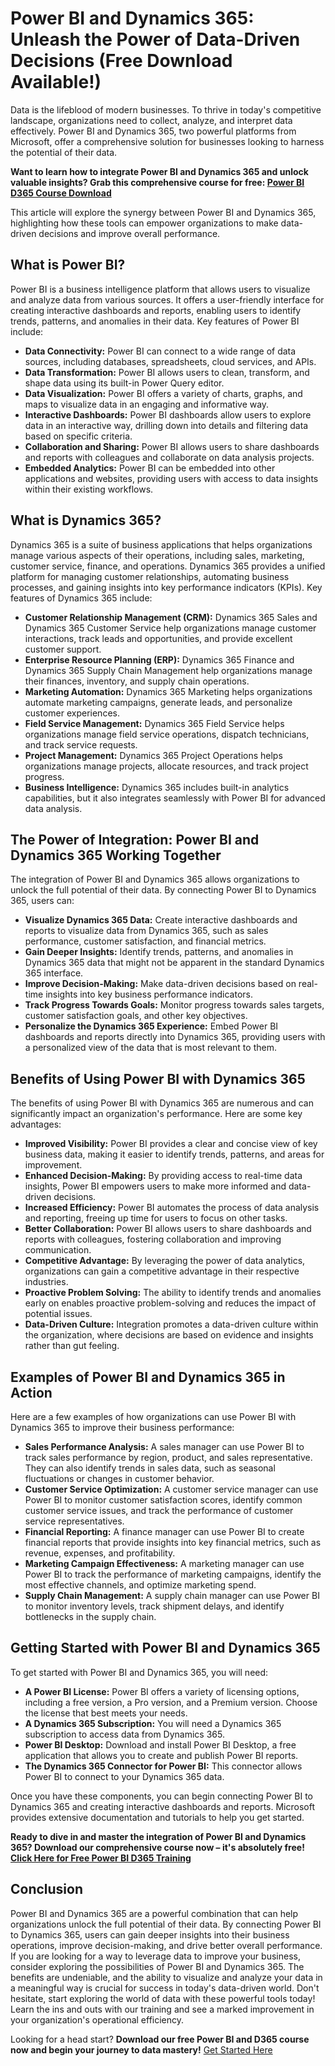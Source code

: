 # Power BI and Dynamics 365: Unleash the Power of Data-Driven Decisions (Free Download Available!)

Data is the lifeblood of modern businesses. To thrive in today's competitive landscape, organizations need to collect, analyze, and interpret data effectively. Power BI and Dynamics 365, two powerful platforms from Microsoft, offer a comprehensive solution for businesses looking to harness the potential of their data.

**Want to learn how to integrate Power BI and Dynamics 365 and unlock valuable insights?  Grab this comprehensive course for free: [Power BI D365 Course Download](https://udemywork.com/power-bi-d365)**

This article will explore the synergy between Power BI and Dynamics 365, highlighting how these tools can empower organizations to make data-driven decisions and improve overall performance.

## What is Power BI?

Power BI is a business intelligence platform that allows users to visualize and analyze data from various sources. It offers a user-friendly interface for creating interactive dashboards and reports, enabling users to identify trends, patterns, and anomalies in their data.  Key features of Power BI include:

*   **Data Connectivity:** Power BI can connect to a wide range of data sources, including databases, spreadsheets, cloud services, and APIs.
*   **Data Transformation:** Power BI allows users to clean, transform, and shape data using its built-in Power Query editor.
*   **Data Visualization:** Power BI offers a variety of charts, graphs, and maps to visualize data in an engaging and informative way.
*   **Interactive Dashboards:** Power BI dashboards allow users to explore data in an interactive way, drilling down into details and filtering data based on specific criteria.
*   **Collaboration and Sharing:** Power BI allows users to share dashboards and reports with colleagues and collaborate on data analysis projects.
*   **Embedded Analytics:**  Power BI can be embedded into other applications and websites, providing users with access to data insights within their existing workflows.

## What is Dynamics 365?

Dynamics 365 is a suite of business applications that helps organizations manage various aspects of their operations, including sales, marketing, customer service, finance, and operations. Dynamics 365 provides a unified platform for managing customer relationships, automating business processes, and gaining insights into key performance indicators (KPIs). Key features of Dynamics 365 include:

*   **Customer Relationship Management (CRM):** Dynamics 365 Sales and Dynamics 365 Customer Service help organizations manage customer interactions, track leads and opportunities, and provide excellent customer support.
*   **Enterprise Resource Planning (ERP):** Dynamics 365 Finance and Dynamics 365 Supply Chain Management help organizations manage their finances, inventory, and supply chain operations.
*   **Marketing Automation:** Dynamics 365 Marketing helps organizations automate marketing campaigns, generate leads, and personalize customer experiences.
*   **Field Service Management:** Dynamics 365 Field Service helps organizations manage field service operations, dispatch technicians, and track service requests.
*   **Project Management:** Dynamics 365 Project Operations helps organizations manage projects, allocate resources, and track project progress.
*   **Business Intelligence:** Dynamics 365 includes built-in analytics capabilities, but it also integrates seamlessly with Power BI for advanced data analysis.

## The Power of Integration: Power BI and Dynamics 365 Working Together

The integration of Power BI and Dynamics 365 allows organizations to unlock the full potential of their data. By connecting Power BI to Dynamics 365, users can:

*   **Visualize Dynamics 365 Data:** Create interactive dashboards and reports to visualize data from Dynamics 365, such as sales performance, customer satisfaction, and financial metrics.
*   **Gain Deeper Insights:** Identify trends, patterns, and anomalies in Dynamics 365 data that might not be apparent in the standard Dynamics 365 interface.
*   **Improve Decision-Making:** Make data-driven decisions based on real-time insights into key business performance indicators.
*   **Track Progress Towards Goals:** Monitor progress towards sales targets, customer satisfaction goals, and other key objectives.
*   **Personalize the Dynamics 365 Experience:** Embed Power BI dashboards and reports directly into Dynamics 365, providing users with a personalized view of the data that is most relevant to them.

## Benefits of Using Power BI with Dynamics 365

The benefits of using Power BI with Dynamics 365 are numerous and can significantly impact an organization's performance. Here are some key advantages:

*   **Improved Visibility:** Power BI provides a clear and concise view of key business data, making it easier to identify trends, patterns, and areas for improvement.
*   **Enhanced Decision-Making:** By providing access to real-time data insights, Power BI empowers users to make more informed and data-driven decisions.
*   **Increased Efficiency:** Power BI automates the process of data analysis and reporting, freeing up time for users to focus on other tasks.
*   **Better Collaboration:** Power BI allows users to share dashboards and reports with colleagues, fostering collaboration and improving communication.
*   **Competitive Advantage:** By leveraging the power of data analytics, organizations can gain a competitive advantage in their respective industries.
*   **Proactive Problem Solving:** The ability to identify trends and anomalies early on enables proactive problem-solving and reduces the impact of potential issues.
*   **Data-Driven Culture:** Integration promotes a data-driven culture within the organization, where decisions are based on evidence and insights rather than gut feeling.

## Examples of Power BI and Dynamics 365 in Action

Here are a few examples of how organizations can use Power BI with Dynamics 365 to improve their business performance:

*   **Sales Performance Analysis:** A sales manager can use Power BI to track sales performance by region, product, and sales representative. They can also identify trends in sales data, such as seasonal fluctuations or changes in customer behavior.
*   **Customer Service Optimization:** A customer service manager can use Power BI to monitor customer satisfaction scores, identify common customer service issues, and track the performance of customer service representatives.
*   **Financial Reporting:** A finance manager can use Power BI to create financial reports that provide insights into key financial metrics, such as revenue, expenses, and profitability.
*   **Marketing Campaign Effectiveness:** A marketing manager can use Power BI to track the performance of marketing campaigns, identify the most effective channels, and optimize marketing spend.
*   **Supply Chain Management:** A supply chain manager can use Power BI to monitor inventory levels, track shipment delays, and identify bottlenecks in the supply chain.

## Getting Started with Power BI and Dynamics 365

To get started with Power BI and Dynamics 365, you will need:

*   **A Power BI License:** Power BI offers a variety of licensing options, including a free version, a Pro version, and a Premium version. Choose the license that best meets your needs.
*   **A Dynamics 365 Subscription:** You will need a Dynamics 365 subscription to access data from Dynamics 365.
*   **Power BI Desktop:** Download and install Power BI Desktop, a free application that allows you to create and publish Power BI reports.
*   **The Dynamics 365 Connector for Power BI:**  This connector allows Power BI to connect to your Dynamics 365 data.

Once you have these components, you can begin connecting Power BI to Dynamics 365 and creating interactive dashboards and reports. Microsoft provides extensive documentation and tutorials to help you get started.

**Ready to dive in and master the integration of Power BI and Dynamics 365?  Download our comprehensive course now – it's absolutely free!  [Click Here for Free Power BI D365 Training](https://udemywork.com/power-bi-d365)**

## Conclusion

Power BI and Dynamics 365 are a powerful combination that can help organizations unlock the full potential of their data. By connecting Power BI to Dynamics 365, users can gain deeper insights into their business operations, improve decision-making, and drive better overall performance. If you are looking for a way to leverage data to improve your business, consider exploring the possibilities of Power BI and Dynamics 365.  The benefits are undeniable, and the ability to visualize and analyze your data in a meaningful way is crucial for success in today's data-driven world. Don't hesitate, start exploring the world of data with these powerful tools today! Learn the ins and outs with our training and see a marked improvement in your organization's operational efficiency.

Looking for a head start? **Download our free Power BI and D365 course now and begin your journey to data mastery!**  [Get Started Here](https://udemywork.com/power-bi-d365)
